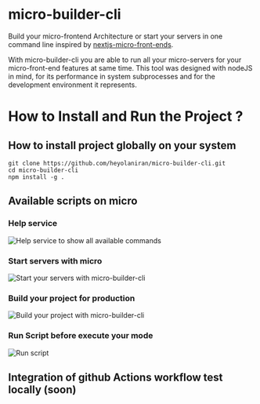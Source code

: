 # micro-builder-cli

Build your micro-frontend Architecture or start your servers in one command line inspired by [nextjs-micro-front-ends](https://github.com/tkssharma/nextjs-micro-frontends/tree/master).

With micro-builder-cli you are able to run all your micro-servers for your micro-front-end features at same time.
This tool was designed with nodeJS in mind, for its performance in system subprocesses and for the development environment it represents.

# How to Install and Run the Project ?

## How to install project globally on your system

```
git clone https://github.com/heyolaniran/micro-builder-cli.git
cd micro-builder-cli
npm install -g .
```

## Available scripts on micro

### Help service

![Help service to show all available commands](https://github.com/heyolaniran/micro-builder-cli/blob/main/images/micro-pre.png)

### Start servers with micro

![Start your servers with micro-builder-cli](https://github.com/heyolaniran/micro-builder-cli/blob/main/images/micro_start.png)

### Build your project for production

![Build your project with micro-builder-cli](https://github.com/heyolaniran/micro-builder-cli/blob/main/images/micro_build.png)

### Run Script before execute your mode 
![Run script](https://github.com/heyolaniran/micro-builder-cli/blob/main/images/carbon-pre-script.png)

## Integration of github Actions workflow test locally (soon)
